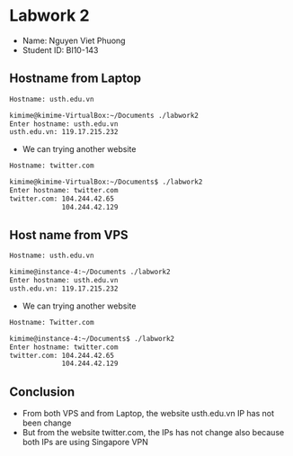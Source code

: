 # Labwork 2

* Name: Nguyen Viet Phuong
* Student ID: BI10-143

## Hostname from Laptop

``` bash
Hostname: usth.edu.vn
```

``` bash
kimime@kimime-VirtualBox:~/Documents ./labwork2
Enter hostname: usth.edu.vn
usth.edu.vn: 119.17.215.232
```
- We can trying another website

``` bash
Hostname: twitter.com
```

``` bash
kimime@kimime-VirtualBox:~/Documents$ ./labwork2
Enter hostname: twitter.com
twitter.com: 104.244.42.65 
             104.244.42.129
```


## Host name from VPS 

``` bash
Hostname: usth.edu.vn
```

``` bash
kimime@instance-4:~/Documents ./labwork2
Enter hostname: usth.edu.vn
usth.edu.vn: 119.17.215.232

```
- We can trying another website

``` bash
Hostname: Twitter.com
```

``` bash
kimime@instance-4:~/Documents$ ./labwork2
Enter hostname: twitter.com
twitter.com: 104.244.42.65 
             104.244.42.129
```
## Conclusion

- From both VPS and from Laptop, the website usth.edu.vn IP has not been change
- But from the website twitter.com, the IPs has not change also because both IPs are using Singapore VPN
